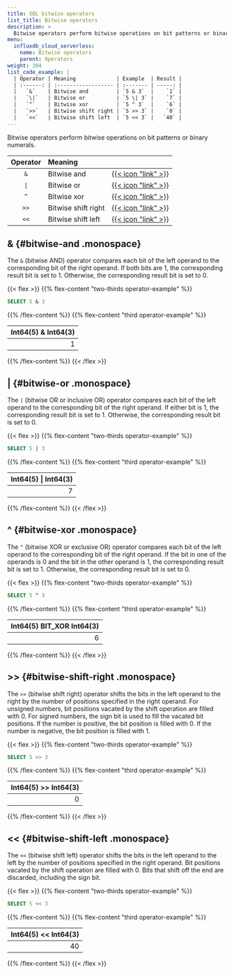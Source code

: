 ```yaml
---
title: SQL bitwise operators
list_title: Bitwise operators
description: >
  Bitwise operators perform bitwise operations on bit patterns or binary numerals.
menu:
  influxdb_cloud_serverless:
    name: Bitwise operators
    parent: Operators
weight: 304
list_code_example: |
  | Operator | Meaning             | Example  | Result |
  | :------: | :------------------ | :------- | -----: |
  |   `&`    | Bitwise and         | `5 & 3`  |    `1` |
  |   `\|`   | Bitwise or          | `5 \| 3` |    `7` |
  |   `^`    | Bitwise xor         | `5 ^ 3`  |    `6` |
  |   `>>`   | Bitwise shift right | `5 >> 3` |    `0` |
  |   `<<`   | Bitwise shift left  | `5 << 3` |   `40` |
---
```


Bitwise operators perform bitwise operations on bit patterns or binary numerals.

| Operator | Meaning             |                                             |
| :------: | :------------------ | :------------------------------------------ |
|   `&`    | Bitwise and         | [{{< icon "link" >}}](#bitwise-and)         |
|   `\|`   | Bitwise or          | [{{< icon "link" >}}](#bitwise-or)          |
|   `^`    | Bitwise xor         | [{{< icon "link" >}}](#bitwise-xor)         |
|   `>>`   | Bitwise shift right | [{{< icon "link" >}}](#bitwise-shift-right) |
|   `<<`   | Bitwise shift left  | [{{< icon "link" >}}](#bitwise-shift-left)  |

## & {#bitwise-and .monospace}

The `&` (bitwise AND) operator compares each bit of the left operand to the
corresponding bit of the right operand.
If both bits are 1, the corresponding result bit is set to 1.
Otherwise, the corresponding result bit is set to 0.

{{< flex >}}
{{% flex-content "two-thirds operator-example" %}}

```sql
SELECT 5 & 3
```

{{% /flex-content %}}
{{% flex-content "third operator-example" %}}

| Int64(5) & Int64(3) |
| ------------------: |
|                   1 |

{{% /flex-content %}}
{{< /flex >}}

## \| {#bitwise-or .monospace}

The `|` (bitwise OR or inclusive OR) operator compares each bit of the left
operand to the corresponding bit of the right operand.
If either bit is 1, the corresponding result bit is set to 1.
Otherwise, the corresponding result bit is set to 0.

{{< flex >}}
{{% flex-content "two-thirds operator-example" %}}

```sql
SELECT 5 | 3
```

{{% /flex-content %}}
{{% flex-content "third operator-example" %}}

| Int64(5) \| Int64(3) |
| -------------------: |
|                    7 |          

{{% /flex-content %}}
{{< /flex >}}

## ^ {#bitwise-xor .monospace}

The `^` (bitwise XOR or exclusive OR) operator compares each bit of the left
operand to the corresponding bit of the right operand.
If the bit in one of the operands is 0 and the bit in the other operand is 1,
the corresponding result bit is set to 1.
Otherwise, the corresponding result bit is set to 0.

{{< flex >}}
{{% flex-content "two-thirds operator-example" %}}

```sql
SELECT 5 ^ 3
```

{{% /flex-content %}}
{{% flex-content "third operator-example" %}}

| Int64(5) BIT_XOR Int64(3) |
| ------------------------: |
|                         6 |

{{% /flex-content %}}
{{< /flex >}}

## \>\> {#bitwise-shift-right .monospace}

The `>>` (bitwise shift right) operator shifts the bits in the left operand to
the right by the number of positions specified in the right operand.
For unsigned numbers, bit positions vacated by the shift operation are filled with 0.
For signed numbers, the sign bit is used to fill the vacated bit positions.
If the number is positive, the bit position is filled with 0.
If the number is negative, the bit position is filled with 1.

{{< flex >}}
{{% flex-content "two-thirds operator-example" %}}

```sql
SELECT 5 >> 3
```

{{% /flex-content %}}
{{% flex-content "third operator-example" %}}

| Int64(5) \>\> Int64(3) |
| ---------------------: |
|                      0 |

{{% /flex-content %}}
{{< /flex >}}

## \<\< {#bitwise-shift-left  .monospace}

The `<<` (bitwise shift left) operator shifts the bits in the left operand to
the left by the number of positions specified in the right operand.
Bit positions vacated by the shift operation are filled with 0.
Bits that shift off the end are discarded, including the sign bit.

{{< flex >}}
{{% flex-content "two-thirds operator-example" %}}

```sql
SELECT 5 << 3
```

{{% /flex-content %}}
{{% flex-content "third operator-example" %}}

| Int64(5) \<\< Int64(3) |
| ---------------------: |
|                     40 |

{{% /flex-content %}}
{{< /flex >}}
